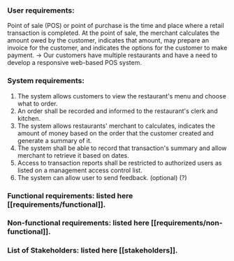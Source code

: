### User requirements:
Point of sale (POS) or point of purchase is the time and place where a retail transaction is completed. 
At the point of sale, the merchant calculates the amount owed by the customer, indicates that amount, may prepare an invoice for the customer, and indicates the options for the customer to make payment.
-> Our customers have multiple restaurants and have a need to develop a responsive web-based POS system. 
### System requirements:
1.  The system allows customers to view the restaurant's menu and choose what to order.
2.  An order shall be recorded and informed to the restaurant's clerk and kitchen.
3. The system allows restaurants' merchant to calculates, indicates the amount of money based on the order that the customer created and generate a summary of it.
4. The system shall be able to record that transaction's summary and allow merchant to retrieve it based on dates. 
5. Access to transaction reports shall be restricted to authorized users as listed on a management access control list. 
6. The system can allow user to send feedback. (optional) (?)
 
### Functional requirements: listed here [[requirements/functional]].
### Non-functional requirements: listed here [[requirements/non-functional]].
### List of Stakeholders: listed here [[stakeholders]].